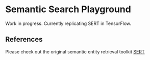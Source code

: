 Semantic Search Playground
=================================
Work in progress. Currently replicating SERT in TensorFlow.


References
--------
Please check out the original semantic entity retrieval toolkit [SERT](https://github.com/cvangysel/SERT)
